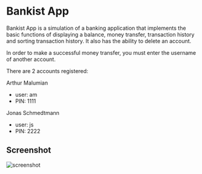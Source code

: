 # Bankist App

Bankist App is a simulation of a banking application that implements the basic functions of displaying a balance, money transfer, transaction history and sorting transaction history. It also has the ability to delete an account.

In order to make a successful money transfer, you must enter the username of another account.

There are 2 accounts registered:

Arthur Malumian

- user: am
- PIN: 1111

Jonas Schmedtmann

- user: js
- PIN: 2222

## Screenshot

![screenshot](https://i.imgur.com/d3hHrRF.png)
